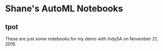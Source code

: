 # Shane's AutoML Notebooks
## tpot

These are just some notebooks for my demo with IndySA on November 21, 2019.
